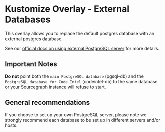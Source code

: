 # Kustomize Overlay - External Databases

This overlay allows you to replace the default postgres database with an external postgres database.

See our [official docs on using external PostgreSQL server](https://docs.sourcegraph.com/admin/external_services/postgres) for more details.

## Important Notes

**Do not** point both the `main PostgreSQL database` (pgsql-db) and the `PostgreSQL database for Code Intel` (codeintel-db) to the same database or your Sourcegraph instance will refuse to start.

## General recommendations

If you choose to set up your own PostgreSQL server, please note we strongly recommend each database to be set up in different servers and/or hosts.
